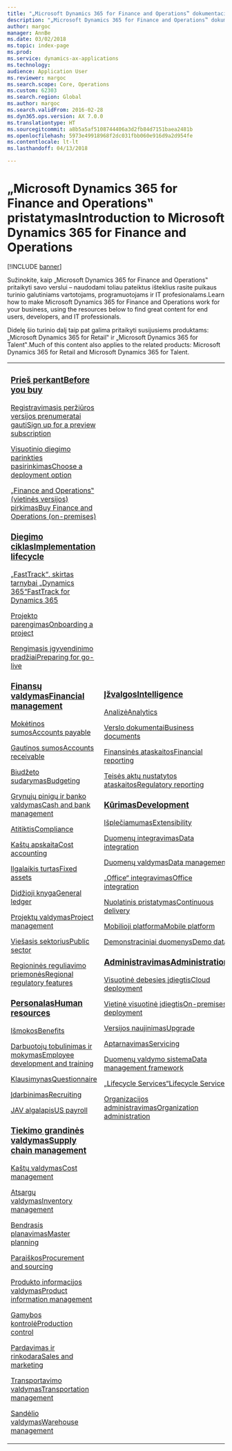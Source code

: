 ```yaml
---
title: "„Microsoft Dynamics 365 for Finance and Operations‟ dokumentacija"
description: "„Microsoft Dynamics 365 for Finance and Operations‟ dokumentacija."
author: margoc
manager: AnnBe
ms.date: 03/02/2018
ms.topic: index-page
ms.prod: 
ms.service: dynamics-ax-applications
ms.technology: 
audience: Application User
ms.reviewer: margoc
ms.search.scope: Core, Operations
ms.custom: 62303
ms.search.region: Global
ms.author: margoc
ms.search.validFrom: 2016-02-28
ms.dyn365.ops.version: AX 7.0.0
ms.translationtype: HT
ms.sourcegitcommit: a8b5a5af5108744406a3d2fb84d7151baea2481b
ms.openlocfilehash: 5973e49918968f2dc031fbb060e916d9a2d954fe
ms.contentlocale: lt-lt
ms.lasthandoff: 04/13/2018

---
```


# <a name="introduction-to-microsoft-dynamics-365-for-finance-and-operations"></a><span data-ttu-id="34c5d-103">„Microsoft Dynamics 365 for Finance and Operations‟ pristatymas</span><span class="sxs-lookup"><span data-stu-id="34c5d-103">Introduction to Microsoft Dynamics 365 for Finance and Operations</span></span>
[!INCLUDE [banner](includes/banner.md)]

<span data-ttu-id="34c5d-104">Sužinokite, kaip „Microsoft Dynamics 365 for Finance and Operations‟ pritaikyti savo verslui – naudodami toliau pateiktus išteklius rasite puikaus turinio galutiniams vartotojams, programuotojams ir IT profesionalams.</span><span class="sxs-lookup"><span data-stu-id="34c5d-104">Learn how to make Microsoft Dynamics 365 for Finance and Operations work for your business, using the resources below to find great content for end users, developers, and IT professionals.</span></span> 

<span data-ttu-id="34c5d-105">Didelę šio turinio dalį taip pat galima pritaikyti susijusiems produktams: „Microsoft Dynamics 365 for Retail‟ ir „Microsoft Dynamics 365 for Talent‟.</span><span class="sxs-lookup"><span data-stu-id="34c5d-105">Much of this content also applies to the related products: Microsoft Dynamics 365 for Retail and Microsoft Dynamics 365 for Talent.</span></span> 

<table>
<colgroup>
<col width="33%" />
<col width="33%" />
<col width="33%" />
</colgroup>
<tbody>
<tr class="odd">
<td>
<h3><span data-ttu-id="34c5d-106"><a href="get-started/before-you-buy.md">Prieš perkant</a></span><span class="sxs-lookup"><span data-stu-id="34c5d-106"><a href="get-started/before-you-buy.md">Before you buy</a></span></span></h3>
<p><span data-ttu-id="34c5d-107"><a href="../dev-itpro/dev-tools/sign-up-preview-subscription.md">Registravimasis peržiūros versijos prenumeratai gauti</a></span><span class="sxs-lookup"><span data-stu-id="34c5d-107"><a href="../dev-itpro/dev-tools/sign-up-preview-subscription.md">Sign up for a preview subscription</a></span></span></p>
 <p><span data-ttu-id="34c5d-108"><a href="../dev-itpro/deployment/choose-deployment-type.md">Visuotinio diegimo parinkties pasirinkimas</a></span><span class="sxs-lookup"><span data-stu-id="34c5d-108"><a href="../dev-itpro/deployment/choose-deployment-type.md">Choose a deployment option</a></span></span></p>
 <p><span data-ttu-id="34c5d-109"><a href="get-started/purchase-on-premises.md">„Finance and Operations‟ (vietinės versijos) pirkimas</a></span><span class="sxs-lookup"><span data-stu-id="34c5d-109"><a href="get-started/purchase-on-premises.md">Buy Finance and Operations (on-premises)</a></span></span></p>

<h3><span data-ttu-id="34c5d-110"><a href="imp-lifecycle/implementation-lifecycle.md">Diegimo ciklas</a></span><span class="sxs-lookup"><span data-stu-id="34c5d-110"><a href="imp-lifecycle/implementation-lifecycle.md">Implementation lifecycle</a></span></span></h3>
<p><span data-ttu-id="34c5d-111"><a href="get-started/fasttrack-dynamics-365-overview.md">„FastTrack“, skirtas tarnybai „Dynamics 365“</a></span><span class="sxs-lookup"><span data-stu-id="34c5d-111"><a href="get-started/fasttrack-dynamics-365-overview.md">FastTrack for Dynamics 365</a></span></span></p>
<p><span data-ttu-id="34c5d-112"><a href="imp-lifecycle/onboard.md">Projekto parengimas</a></span><span class="sxs-lookup"><span data-stu-id="34c5d-112"><a href="imp-lifecycle/onboard.md">Onboarding a project</a></span></span></p>
<p><span data-ttu-id="34c5d-113"><a href="imp-lifecycle/prepare-go-live.md">Rengimasis įgyvendinimo pradžiai</a></span><span class="sxs-lookup"><span data-stu-id="34c5d-113"><a href="imp-lifecycle/prepare-go-live.md">Preparing for go-live</a></span></span></p>
  
<h3><span data-ttu-id="34c5d-114"><a href="../financials/index.md">Finansų valdymas</a></span><span class="sxs-lookup"><span data-stu-id="34c5d-114"><a href="../financials/index.md">Financial management</a></span></span></h3>
<p><span data-ttu-id="34c5d-115"><a href="../financials/accounts-payable/accounts-payable.md">Mokėtinos sumos</a></span><span class="sxs-lookup"><span data-stu-id="34c5d-115"><a href="../financials/accounts-payable/accounts-payable.md">Accounts payable</a></span></span></p>
<p><span data-ttu-id="34c5d-116"><a href="../financials/accounts-receivable/accounts-receivable.md">Gautinos sumos</a></span><span class="sxs-lookup"><span data-stu-id="34c5d-116"><a href="../financials/accounts-receivable/accounts-receivable.md">Accounts receivable</a></span></span></p>
<p><span data-ttu-id="34c5d-117"><a href="../financials/budgeting/budgeting-overview.md">Biudžeto sudarymas</a></span><span class="sxs-lookup"><span data-stu-id="34c5d-117"><a href="../financials/budgeting/budgeting-overview.md">Budgeting</a></span></span></p>
<p><span data-ttu-id="34c5d-118"><a href="../financials/cash-bank-management/cash-bank-management.md">Grynųjų pinigų ir banko valdymas</a></span><span class="sxs-lookup"><span data-stu-id="34c5d-118"><a href="../financials/cash-bank-management/cash-bank-management.md">Cash and bank management</a></span></span></p>
<p><span data-ttu-id="34c5d-119"><a href="../financials/general-ledger/audit-policy-rules.md">Atitiktis</a></span><span class="sxs-lookup"><span data-stu-id="34c5d-119"><a href="../financials/general-ledger/audit-policy-rules.md">Compliance</a></span></span></p>
<p><span data-ttu-id="34c5d-120"><a href="../financials/cost-accounting/cost-accounting-home-page.md">Kaštų apskaita</a></span><span class="sxs-lookup"><span data-stu-id="34c5d-120"><a href="../financials/cost-accounting/cost-accounting-home-page.md">Cost accounting</a></span></span></p>
<p><span data-ttu-id="34c5d-121"><a href="../financials/fixed-assets/fixed-assets.md">Ilgalaikis turtas</a></span><span class="sxs-lookup"><span data-stu-id="34c5d-121"><a href="../financials/fixed-assets/fixed-assets.md">Fixed assets</a></span></span></p>
<p><span data-ttu-id="34c5d-122"><a href="../financials/general-ledger/general-ledger.md">Didžioji knyga</a></span><span class="sxs-lookup"><span data-stu-id="34c5d-122"><a href="../financials/general-ledger/general-ledger.md">General ledger</a></span></span></p>
<p><span data-ttu-id="34c5d-123"><a href="../financials/project-management/overview-project-management-accounting.md">Projektų valdymas</a></span><span class="sxs-lookup"><span data-stu-id="34c5d-123"><a href="../financials/project-management/overview-project-management-accounting.md">Project management</a></span></span></p>
<p><span data-ttu-id="34c5d-124"><a href="../financials/public-sector/public-sector-functionality.md">Viešasis sektorius</a></span><span class="sxs-lookup"><span data-stu-id="34c5d-124"><a href="../financials/public-sector/public-sector-functionality.md">Public sector</a></span></span></p>
<p><span data-ttu-id="34c5d-125"><a href="../dev-itpro/lcs-solutions/country-region.md">Regioninės reguliavimo priemonės</a></span><span class="sxs-lookup"><span data-stu-id="34c5d-125"><a href="../dev-itpro/lcs-solutions/country-region.md">Regional regulatory features</a></span></span></p>

<H3><span data-ttu-id="34c5d-126"><a href="hr/hr-landing-page.md">Personalas</a></span><span class="sxs-lookup"><span data-stu-id="34c5d-126"><a href="hr/hr-landing-page.md">Human resources</a></span></span></h3>
<p><span data-ttu-id="34c5d-127"><a href="../talent/manage-benefit-program.md">Išmokos</a></span><span class="sxs-lookup"><span data-stu-id="34c5d-127"><a href="../talent/manage-benefit-program.md">Benefits</a></span></span></p>
<p><span data-ttu-id="34c5d-128"><a href="../talent/performance-management-overview.md">Darbuotojų tobulinimas ir mokymas</a></span><span class="sxs-lookup"><span data-stu-id="34c5d-128"><a href="../talent/performance-management-overview.md">Employee development and training</a></span></span></p>
<p><span data-ttu-id="34c5d-129"><a href="../talent/questionnaires.md">Klausimynas</a></span><span class="sxs-lookup"><span data-stu-id="34c5d-129"><a href="../talent/questionnaires.md">Questionnaire</a></span></span></p>
<p><span data-ttu-id="34c5d-130"><a href="hr/manage-recruiting-process.md">Įdarbinimas</a></span><span class="sxs-lookup"><span data-stu-id="34c5d-130"><a href="hr/manage-recruiting-process.md">Recruiting</a></span></span></p>
<p><span data-ttu-id="34c5d-131"><a href="hr/localizations/noam-usa-payroll.md">JAV algalapis</a></span><span class="sxs-lookup"><span data-stu-id="34c5d-131"><a href="hr/localizations/noam-usa-payroll.md">US payroll</a></span></span></p>

<h3><span data-ttu-id="34c5d-132"><a href="../supply-chain/index.md">Tiekimo grandinės valdymas</a></span><span class="sxs-lookup"><span data-stu-id="34c5d-132"><a href="../supply-chain/index.md">Supply chain management</a></span></span></h3>
<p><span data-ttu-id="34c5d-133"><a href="../supply-chain/cost-management/costing-sheets.md">Kaštų valdymas</a></span><span class="sxs-lookup"><span data-stu-id="34c5d-133"><a href="../supply-chain/cost-management/costing-sheets.md">Cost management</a></span></span></p>
<p><span data-ttu-id="34c5d-134"><a href="../supply-chain/inventory/inventory-home-page.md">Atsargų valdymas</a></span><span class="sxs-lookup"><span data-stu-id="34c5d-134"><a href="../supply-chain/inventory/inventory-home-page.md">Inventory management</a></span></span></p>
<p><span data-ttu-id="34c5d-135"><a href="../supply-chain/master-planning/master-plans.md">Bendrasis planavimas</a></span><span class="sxs-lookup"><span data-stu-id="34c5d-135"><a href="../supply-chain/master-planning/master-plans.md">Master planning</a></span></span></p>
<p><span data-ttu-id="34c5d-136"><a href="../supply-chain/procurement/procurement-sourcing-overview.md">Paraiškos</a></span><span class="sxs-lookup"><span data-stu-id="34c5d-136"><a href="../supply-chain/procurement/procurement-sourcing-overview.md">Procurement and sourcing</a></span></span></p>
<p><span data-ttu-id="34c5d-137"><a href="../supply-chain/pim/product-information.md">Produkto informacijos valdymas</a></span><span class="sxs-lookup"><span data-stu-id="34c5d-137"><a href="../supply-chain/pim/product-information.md">Product information management</a></span></span></p>
<p><span data-ttu-id="34c5d-138"><a href="../supply-chain/production-control/production-process-overview.md">Gamybos kontrolė</a></span><span class="sxs-lookup"><span data-stu-id="34c5d-138"><a href="../supply-chain/production-control/production-process-overview.md">Production control</a></span></span></p>
<p><span data-ttu-id="34c5d-139"><a href="../supply-chain/sales-marketing/overview-sales-marketing.md">Pardavimas ir rinkodara</a></span><span class="sxs-lookup"><span data-stu-id="34c5d-139"><a href="../supply-chain/sales-marketing/overview-sales-marketing.md">Sales and marketing</a></span></span></p>
<p><span data-ttu-id="34c5d-140"><a href="../supply-chain/transportation/transportation-management-overview.md">Transportavimo valdymas</a></span><span class="sxs-lookup"><span data-stu-id="34c5d-140"><a href="../supply-chain/transportation/transportation-management-overview.md">Transportation management</a></span></span></p>
<p><span data-ttu-id="34c5d-141"><a href="../supply-chain/warehousing/warehouse-configuration.md">Sandėlio valdymas</a></span><span class="sxs-lookup"><span data-stu-id="34c5d-141"><a href="../supply-chain/warehousing/warehouse-configuration.md">Warehouse management</a></span></span></p>

</td>
<td>
<h3><span data-ttu-id="34c5d-142"><a href="../dev-itpro/analytics/bi-reporting-home-page.md">Įžvalgos</a></span><span class="sxs-lookup"><span data-stu-id="34c5d-142"><a href="../dev-itpro/analytics/bi-reporting-home-page.md">Intelligence</a></span></span></h3>
<p><span data-ttu-id="34c5d-143"><a href="../dev-itpro/analytics/analytics.md">Analizė</a></span><span class="sxs-lookup"><span data-stu-id="34c5d-143"><a href="../dev-itpro/analytics/analytics.md">Analytics</a></span></span></p>
 <p><span data-ttu-id="34c5d-144"><a href="../dev-itpro/analytics/document-reporting-services.md">Verslo dokumentai</a></span><span class="sxs-lookup"><span data-stu-id="34c5d-144"><a href="../dev-itpro/analytics/document-reporting-services.md">Business documents</a></span></span></p>
<p><span data-ttu-id="34c5d-145"><a href="../dev-itpro/analytics/financial-reporting-intro.md">Finansinės ataskaitos</a></span><span class="sxs-lookup"><span data-stu-id="34c5d-145"><a href="../dev-itpro/analytics/financial-reporting-intro.md">Financial reporting</a></span></span></p>
<p><span data-ttu-id="34c5d-146"><a href="../dev-itpro/analytics/general-electronic-reporting.md">Teisės aktų nustatytos ataskaitos</a></span><span class="sxs-lookup"><span data-stu-id="34c5d-146"><a href="../dev-itpro/analytics/general-electronic-reporting.md">Regulatory reporting</a></span></span></p>



<h3><span data-ttu-id="34c5d-147"><a href="../dev-itpro/dev-tools/developer-home-page.md">Kūrimas</span><span class="sxs-lookup"><span data-stu-id="34c5d-147"><a href="../dev-itpro/dev-tools/developer-home-page.md">Development</span></span></h3>
<p><span data-ttu-id="34c5d-148"><a href="../dev-itpro/extensibility/extensibility-home-page.md">Išplečiamumas</a></span><span class="sxs-lookup"><span data-stu-id="34c5d-148"><a href="../dev-itpro/extensibility/extensibility-home-page.md">Extensibility</a></span></span></p>

<p><span data-ttu-id="34c5d-149"><a href="../dev-itpro/data-entities/integration-overview.md">Duomenų integravimas</a></span><span class="sxs-lookup"><span data-stu-id="34c5d-149"><a href="../dev-itpro/data-entities/integration-overview.md">Data integration</a></span></span></p>
<p><span data-ttu-id="34c5d-150"><a href="../dev-itpro/data-entities/data-entities.md">Duomenų valdymas</a></span><span class="sxs-lookup"><span data-stu-id="34c5d-150"><a href="../dev-itpro/data-entities/data-entities.md">Data management</a></span></span></p>

<p><span data-ttu-id="34c5d-151"><a href="../dev-itpro/office-integration/office-integration.md">„Office“ integravimas</a></span><span class="sxs-lookup"><span data-stu-id="34c5d-151"><a href="../dev-itpro/office-integration/office-integration.md">Office integration</a></span></span></p>
<p><span data-ttu-id="34c5d-152"><a href="../dev-itpro/dev-tools/continuous-delivery-home-page.md">Nuolatinis pristatymas</a></span><span class="sxs-lookup"><span data-stu-id="34c5d-152"><a href="../dev-itpro/dev-tools/continuous-delivery-home-page.md">Continuous delivery</a></span></span></p>
<p><span data-ttu-id="34c5d-153"><a href="../dev-itpro/mobile-apps/platform/mobile-platform-home-page.md">Mobilioji platforma</a></span><span class="sxs-lookup"><span data-stu-id="34c5d-153"><a href="../dev-itpro/mobile-apps/platform/mobile-platform-home-page.md">Mobile platform</a></span></span></p>
<p><span data-ttu-id="34c5d-154"><a href="get-started/demo-data.md">Demonstraciniai duomenys</a></span><span class="sxs-lookup"><span data-stu-id="34c5d-154"><a href="get-started/demo-data.md">Demo data</a></span></span></p>

<h3><span data-ttu-id="34c5d-155"><a href="../dev-itpro/sysadmin/system-administration-home-page.md">Administravimas</span><span class="sxs-lookup"><span data-stu-id="34c5d-155"><a href="../dev-itpro/sysadmin/system-administration-home-page.md">Administration</span></span></h3>
<p><span data-ttu-id="34c5d-156"><a href="../dev-itpro/deployment/cloud-deployment-overview.md">Visuotinė debesies įdiegtis</a></span><span class="sxs-lookup"><span data-stu-id="34c5d-156"><a href="../dev-itpro/deployment/cloud-deployment-overview.md">Cloud deployment</a></span></span></p>
<p><span data-ttu-id="34c5d-157"><a href="../dev-itpro/deployment/on-premises-deployment-landing-page.md">Vietinė visuotinė įdiegtis</a></span><span class="sxs-lookup"><span data-stu-id="34c5d-157"><a href="../dev-itpro/deployment/on-premises-deployment-landing-page.md">On-premises deployment</a></span></span></p>
<p><span data-ttu-id="34c5d-158"><a href="../dev-itpro/migration-upgrade/upgrade-home-page.md">Versijos naujinimas</a></span><span class="sxs-lookup"><span data-stu-id="34c5d-158"><a href="../dev-itpro/migration-upgrade/upgrade-home-page.md">Upgrade</a></span></span></p>
<p><span data-ttu-id="34c5d-159"><a href="../dev-itpro/dev-tools/continuous-delivery-home-page.md#servicing">Aptarnavimas</a></span><span class="sxs-lookup"><span data-stu-id="34c5d-159"><a href="../dev-itpro/dev-tools/continuous-delivery-home-page.md#servicing">Servicing</a></span></span></p>
<p><span data-ttu-id="34c5d-160"><a href="../dev-itpro/data-entities/data-entities.md">Duomenų valdymo sistema</a></span><span class="sxs-lookup"><span data-stu-id="34c5d-160"><a href="../dev-itpro/data-entities/data-entities.md">Data management framework</a></span></span></p>
<p><span data-ttu-id="34c5d-161"><a href="../dev-itpro/lifecycle-services/lcs.md">„Lifecycle Services“</a></span><span class="sxs-lookup"><span data-stu-id="34c5d-161"><a href="../dev-itpro/lifecycle-services/lcs.md">Lifecycle Services</a></span></span></p>
<p><span data-ttu-id="34c5d-162"><a href="organization-administration/organization-administration-home-page.md">Organizacijos administravimas</a></span><span class="sxs-lookup"><span data-stu-id="34c5d-162"><a href="organization-administration/organization-administration-home-page.md">Organization administration</a></span></span></p>
</td>
<td>
<h3><span data-ttu-id="34c5d-163">Susiję produktai</span><span class="sxs-lookup"><span data-stu-id="34c5d-163">Related products</span></span></h3>
<h4><span data-ttu-id="34c5d-164"><a href="../talent/index.md">„Dynamics 365 for Talent‟</a></span><span class="sxs-lookup"><span data-stu-id="34c5d-164"><a href="../talent/index.md">Dynamics 365 for Talent</a></span></span></h4>
<p><span data-ttu-id="34c5d-165"><a href="../talent/manage-benefit-program.md">Išmokos</a></span><span class="sxs-lookup"><span data-stu-id="34c5d-165"><a href="../talent/manage-benefit-program.md">Benefits</a></span></span></p>
<p><span data-ttu-id="34c5d-166"><a href="../talent/performance-management-overview.md">Darbuotojų tobulinimas ir mokymas</a></span><span class="sxs-lookup"><span data-stu-id="34c5d-166"><a href="../talent/performance-management-overview.md">Employee development and training</a></span></span></p>
<p><span data-ttu-id="34c5d-167"><a href="../talent/questionnaires.md">Klausimynas</a></span><span class="sxs-lookup"><span data-stu-id="34c5d-167"><a href="../talent/questionnaires.md">Questionnaire</a></span></span></p>

<h4><span data-ttu-id="34c5d-168"><a href="../retail/index.md">„Dynamics 365 for Retail‟</a></span><span class="sxs-lookup"><span data-stu-id="34c5d-168"><a href="../retail/index.md">Dynamics 365 for Retail</a></span></span></h4>
<p><span data-ttu-id="34c5d-169"><a href="../retail/call-center-functionality.md">Skambučių centras</span><span class="sxs-lookup"><span data-stu-id="34c5d-169"><a href="../retail/call-center-functionality.md">Call center</span></span></p>
<p><span data-ttu-id="34c5d-170"><a href="../retail/define-maintain-retail-channels.md">Kanalų sąranka ir valdymas</span><span class="sxs-lookup"><span data-stu-id="34c5d-170"><a href="../retail/define-maintain-retail-channels.md">Channel setup and management</span></span></p>
<p><span data-ttu-id="34c5d-171"><a href="../retail/retail-peripherals-overview.md">MPOS ir „Cloud POS‟</span><span class="sxs-lookup"><span data-stu-id="34c5d-171"><a href="../retail/retail-peripherals-overview.md">MPOS and Cloud POS</span></span></p>
<p><span data-ttu-id="34c5d-172"><a href="../retail/dev-itpro/dev-retail-home-page.md">„Retail“ programavimas ir administravimas</span><span class="sxs-lookup"><span data-stu-id="34c5d-172"><a href="../retail/dev-itpro/dev-retail-home-page.md">Retail developer and administration</span></span></p>

</td>
</tr>

</tbody>
</table>

